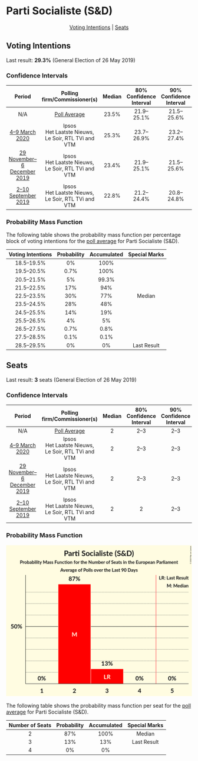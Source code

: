 # Parti Socialiste (S&D)

<p align="center"><a href="#voting-intentions">Voting Intentions</a> | <a href="#seats">Seats</a></p>

## Voting Intentions

Last result: **29.3%** (General Election of 26 May 2019)

### Confidence Intervals

| Period     | Polling firm/Commissioner(s) | Median | 80% Confidence Interval | 90% Confidence Interval | 95% Confidence Interval | 99% Confidence Interval |
|:----------:|:----------------:|:-----------:|:-----------------------:|:-----------------------:|:-----------------------:|:-----------------------:|
| N/A | [Poll Average](average.html) | 23.5% | 21.9–25.1% | 21.5–25.6% | 21.1–25.9% | 20.4–26.8% |
| [4–9 March 2020](2020-03-09-Ipsos.html) | Ipsos <br> Het Laatste Nieuws, Le Soir, RTL TVi and VTM | 25.3% | 23.7–26.9% | 23.2–27.4% | 22.8–27.8% | 22.1–28.7% |
| [29 November–6 December 2019](2019-12-06-Ipsos.html) | Ipsos <br> Het Laatste Nieuws, Le Soir, RTL TVi and VTM | 23.4% | 21.9–25.1% | 21.5–25.6% | 21.1–26.0% | 20.4–26.8% |
| [2–10 September 2019](2019-09-10-Ipsos.html) | Ipsos <br> Het Laatste Nieuws, Le Soir, RTL TVi and VTM | 22.8% | 21.2–24.4% | 20.8–24.8% | 20.5–25.2% | 19.8–26.0% |

### Probability Mass Function

The following table shows the probability mass function per percentage block of voting intentions for the [poll average](average.html) for Parti Socialiste (S&D).

| Voting Intentions | Probability | Accumulated | Special Marks |
|:-----------------:|:-----------:|:-----------:|:-------------:|
| 18.5–19.5% | 0% | 100% |  |
| 19.5–20.5% | 0.7% | 100% |  |
| 20.5–21.5% | 5% | 99.3% |  |
| 21.5–22.5% | 17% | 94% |  |
| 22.5–23.5% | 30% | 77% | Median |
| 23.5–24.5% | 28% | 48% |  |
| 24.5–25.5% | 14% | 19% |  |
| 25.5–26.5% | 4% | 5% |  |
| 26.5–27.5% | 0.7% | 0.8% |  |
| 27.5–28.5% | 0.1% | 0.1% |  |
| 28.5–29.5% | 0% | 0% | Last Result |


## Seats

Last result: **3** seats (General Election of 26 May 2019)

### Confidence Intervals

| Period     | Polling firm/Commissioner(s) | Median | 80% Confidence Interval | 90% Confidence Interval | 95% Confidence Interval | 99% Confidence Interval |
|:----------:|:----------------:|:------:|:-----------------------:|:-----------------------:|:-----------------------:|:-----------------------:|
| N/A | [Poll Average](average.html) | 2 | 2–3 | 2–3 | 2–3 | 2–3 |
| [4–9 March 2020](2020-03-09-Ipsos.html) | Ipsos <br> Het Laatste Nieuws, Le Soir, RTL TVi and VTM | 2 | 2–3 | 2–3 | 2–3 | 2–3 |
| [29 November–6 December 2019](2019-12-06-Ipsos.html) | Ipsos <br> Het Laatste Nieuws, Le Soir, RTL TVi and VTM | 2 | 2–3 | 2–3 | 2–3 | 2–3 |
| [2–10 September 2019](2019-09-10-Ipsos.html) | Ipsos <br> Het Laatste Nieuws, Le Soir, RTL TVi and VTM | 2 | 2 | 2–3 | 2–3 | 2–3 |

### Probability Mass Function

![Graph with seats probability mass function not yet produced](average-seats-pmf-partisocialistesd.png "Seats Probability Mass Function")

The following table shows the probability mass function per seat for the [poll average](average.html) for Parti Socialiste (S&D).

| Number of Seats | Probability | Accumulated | Special Marks |
|:---------------:|:-----------:|:-----------:|:-------------:|
| 2 | 87% | 100% | Median |
| 3 | 13% | 13% | Last Result |
| 4 | 0% | 0% |  |


